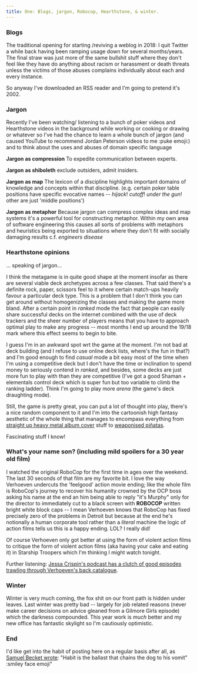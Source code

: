 ```yaml
---
title: One: Blogs, jargon, Robocop, Hearthstone, & winter.
---
```


### Blogs

The traditional opening for starting /reviving a weblog in 2018: I quit Twitter a while back having been ramping usage down for several months/years. The final straw was just more of the same bullshit stuff where they don't feel like they have do anything about racism or harassment or death threats unless the victims of those abuses complains individually about each and every instance.

So anyway I've downloaded an RSS reader and I'm going to pretend it's 2002.

### Jargon

Recently I've been watching/ listening to a bunch of poker videos and Hearthstone videos in the background while working or cooking or drawing or whatever so I've had the chance to learn a whole bunch of jargon (and caused YouTube to recommend Jordan Peterson videos to me :puke emoji:) and to think about the uses and abuses of domain specific language

__Jargon as compression__ To expedite communication between experts.

__Jargon as shiboleth__ exclude outsiders, admit insiders.

__Jargon as map__ The lexicon of a discipline highlights important domains of knowledge and concepts within that discipline. (e.g. certain poker table positions have specific evocative names -- _hijack_! _cutoff_! _under the gun_! other are just 'middle positions')

__Jargon as metaphor__ Because jargon can compress complex ideas and map systems it's a powerful tool for constructing metaphor. Within my own area of software engineering this causes all sorts of problems with metaphors and heuristics being exported to situations where they don't fit with socially damaging results c.f. _engineers disease_ 

### Hearthstone opinions

... speaking of jargon... 

I think the metagame is in quite good shape at the moment insofar as there are several viable deck archetypes across a few classes. That said there's a definite rock, paper, scissors feel to it where certain match-ups heavily favour a particular deck type. This is a problem that I don't think you can get around without homogenizing the classes and making the game more bland. After a certain point in _ranked_ mode the fact that people can easily share successful decks on the internet combined with the use of deck trackers and the sheer number of players means that you have to approach optimal play to make any progress -- most months I end up around the 19/18 mark where this effect seems to begin to bite. 

I guess I'm in an awkward spot wrt the game at the moment. I'm not bad at deck building (and I refuse to use online deck lists, where's the fun in that?) and I'm good enough to find _casual_ mode a bit easy most of the time when I'm using a competitive deck but I don't have the time or inclination to spend money to seriously contend in _ranked_, and besides, some decks are just more fun to play with than they are competitive (I've got a good Shaman + elementals control deck which is super fun but too variable to climb the ranking ladder). Think I'm going to play more _arena_ (the game's deck draughting mode). 

Still, the game is pretty great, you can put a lot of thought into play, there's a nice random component to it and I'm into the cartoonish high fantasy aesthetic of the whole thing that manages to encompass everything from [straight up heavy metal album cover](https://d1u5p3l4wpay3k.cloudfront.net/hearthstone_gamepedia/1/17/Lord_Jaraxxus%28482%29.png?version=d3e5eddc4c6116141e93b9115be19647) stuff to [weaponised piñatas](https://media-hearth.cursecdn.com/avatars/376/471/636688327667340402.gif).

Fascinating stuff I know!

### What's your name son? (including mild spoilers for a 30 year old film)

I watched the original RoboCop for the first time in ages over the weekend. The last 30 seconds of that film are my favorite bit. I love the way Verhoeven undercuts the 'feelgood' action movie ending; like the whole film is RoboCop's journey to recover his humanity crowned by the OCP boss asking his name at the end an him being able to reply "it's Murphy" only for the director to immediately cut to a black screen with __ROBOCOP__ written bright white block caps -- I mean Verhoeven knows that RoboCop has fixed precisely zero of the problems in Detroit but because at the end he's notionally a human corporate tool rather than a _literal_ machine the logic of action films tells us this is a happy ending. LOL? I really did! 

Of course Verhoeven only got better at using the form of violent action films to critique the form of violent action films (aka having your cake and eating it) in Starship Troopers which I'm thinking I might watch tonight. 

Further listening: [Jessa Crispin's podcast has a clutch of good episodes trawling through Verhoeven's back catalogue](http://foreverdogproductions.com/fdpn/podcasts/public-intellectual/).

### Winter

Winter is very much coming, the fox shit on our front path is hidden under leaves. Last winter was pretty bad -- largely for job related reasons (never make career decisions on advice gleaned from a Gilmore Girls episode) which the darkness compounded. This year work is _much_ better and my new office has fantastic skylight so I'm cautiously optimistic.

### End

I'd like get into the habit of posting here on a regular basis after all, as [Samuel Becket wrote](https://en.wikipedia.org/wiki/Proust_%28Beckett_essay%29):  "Habit is the ballast that chains the dog to his vomit" :smiley face emoji"